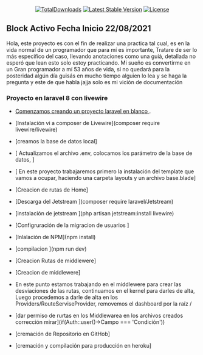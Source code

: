 <!-- <p align="center"><a href="https://laravel.com" target="_blank"><img src="https://raw.githubusercontent.com/laravel/art/master/logo-lockup/5%20SVG/2%20CMYK/1%20Full%20Color/laravel-logolockup-cmyk-red.svg" width="400"></a></p>

<p align="center">
<a href="https://travis-ci.org/laravel/framework"><img src="https://travis-ci.org/laravel/framework.svg" alt="Build Status"></a>
<a href="https://packagist.org/packages/laravel/framework"><img src="https://img.shields.io/packagist/dt/laravel/framework" alt="Total Downloads"></a>
<a href="https://packagist.org/packages/laravel/framework"><img src="https://img.shields.io/packagist/v/laravel/framework" alt="Latest Stable Version"></a>
<a href="https://packagist.org/packages/laravel/framework"><img src="https://img.shields.io/packagist/l/laravel/framework" alt="License"></a>
</p>

## About Laravel

Laravel is a web application framework with expressive, elegant syntax. We believe development must be an enjoyable and creative experience to be truly fulfilling. Laravel takes the pain out of development by easing common tasks used in many web projects, such as:

- [Simple, fast routing engine](https://laravel.com/docs/routing).
- [Powerful dependency injection container](https://laravel.com/docs/container).
- Multiple back-ends for [session](https://laravel.com/docs/session) and [cache](https://laravel.com/docs/cache) storage.
- Expressive, intuitive [database ORM](https://laravel.com/docs/eloquent).
- Database agnostic [schema migrations](https://laravel.com/docs/migrations).
- [Robust background job processing](https://laravel.com/docs/queues).
- [Real-time event broadcasting](https://laravel.com/docs/broadcasting).

Laravel is accessible, powerful, and provides tools required for large, robust applications.

## Learning Laravel

Laravel has the most extensive and thorough [documentation](https://laravel.com/docs) and video tutorial library of all modern web application frameworks, making it a breeze to get started with the framework.

If you don't feel like reading, [Laracasts](https://laracasts.com) can help. Laracasts contains over 1500 video tutorials on a range of topics including Laravel, modern PHP, unit testing, and JavaScript. Boost your skills by digging into our comprehensive video library.

## Laravel Sponsors

We would like to extend our thanks to the following sponsors for funding Laravel development. If you are interested in becoming a sponsor, please visit the Laravel [Patreon page](https://patreon.com/taylorotwell).

### Premium Partners

- **[Vehikl](https://vehikl.com/)**
- **[Tighten Co.](https://tighten.co)**
- **[Kirschbaum Development Group](https://kirschbaumdevelopment.com)**
- **[64 Robots](https://64robots.com)**
- **[Cubet Techno Labs](https://cubettech.com)**
- **[Cyber-Duck](https://cyber-duck.co.uk)**
- **[Many](https://www.many.co.uk)**
- **[Webdock, Fast VPS Hosting](https://www.webdock.io/en)**
- **[DevSquad](https://devsquad.com)**
- **[Curotec](https://www.curotec.com/services/technologies/laravel/)**
- **[OP.GG](https://op.gg)**
- **[CMS Max](https://www.cmsmax.com/)**
- **[WebReinvent](https://webreinvent.com/?utm_source=laravel&utm_medium=github&utm_campaign=patreon-sponsors)**

## Contributing

Thank you for considering contributing to the Laravel framework! The contribution guide can be found in the [Laravel documentation](https://laravel.com/docs/contributions).

## Code of Conduct

In order to ensure that the Laravel community is welcoming to all, please review and abide by the [Code of Conduct](https://laravel.com/docs/contributions#code-of-conduct).

## Security Vulnerabilities

If you discover a security vulnerability within Laravel, please send an e-mail to Taylor Otwell via [taylor@laravel.com](mailto:taylor@laravel.com). All security vulnerabilities will be promptly addressed.

## License

The Laravel framework is open-sourced software licensed under the [MIT license](https://opensource.org/licenses/MIT). -->
<p align="center">
<a href="https://packagist.org/users/Venemexcoin/packages/"><img src="https://img.shields.io/packagist/dt/laravel/framework" alt="TotalDownloads"></a>
<a href="https://packagist.org/users/Venemexcoin/packages/"><img src="https://img.shields.io/packagist/v/laravel/framework" alt="Latest Stable Version"></a>
<a href="https://packagist.org/users/Venemexcoin/packages/"><img src="https://img.shields.io/packagist/l/laravel/framework" alt="License"></a>
</p>

## Block Activo Fecha Inicio 22/08/2021


Hola, este proyecto es con el fin de realizar una practica tal cual, es en la vida normal de un programador que para mí es importante,
Tratare de ser lo más especifico del caso, llevando anotaciones como una guiá, detallada no esperó que lean esto solo estoy practicando.
Mi sueño es convertirme en un Gran programador a mí 53 años de vida, si no quedará para la posteridad algún día guisás en mucho tiempo alguien lo lea y se haga la pregunta y este de que habla jajja solo es mi vición de documentación


### Proyecto en laravel 8 con livewire


-   [Comenzamos creando un proyecto laravel en blanco ](https://laravel.com/docs/8.x/installation).
-   [Instalación vi a composer de Livewire](composer require livewire/livewire)
-   [creamos la base de datos local]
-   [ Actualizamos el archivo .env, colocamos los parámetro de la base de datos, ]


-   [ En este proyecto trabajaremos primero la instalación del template que vamos a ocupar, haciendo una carpeta layouts y un archivo base.blade]
-   [Creacion de rutas de Home]
-   [Descarga del Jetstream ](composer require laravel/Jetstream)
-   [instalación de jetstream ](php artisan jetstream:install livewire)
-   [Configruración de la migracion de usuarios ]
-   [Inlalación de NPM](npm install)
-   [compilacion ](npm run dev)
-   [Creacion Rutas de middlewere]
-   [Creacion de middlewere]
-   En este punto estamos trabajando en el middlewere para crear las desviaciones de las rutas, continuamos en el kernel para darles de alta, Luego procedemos a darle de alta en los Providers/RouteServiseProvider, removemos el dashboard por la raíz /
-   [dar permiso de rurtas en los Middlewarea en los archivos creados corrección mirar](if(Auth::user()->Campo === 'Condición'))
-   [cremación de Repositorio en GitHob]
-   [cremación y compilación para producción en heroku]
